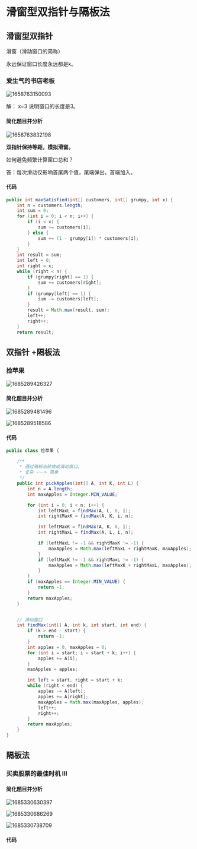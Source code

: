 # 滑窗型双指针与隔板法



## 滑窗型双指针

滑窗（滑动窗口的简称） 

永远保证窗口长度永远都是k。

### 爱生气的书店老板

![1658763150093](滑窗型双指针与隔板法.assets/1658763150093.png)

 解： x=3 说明窗口的长度是3。



#### 简化题目并分析

![1658763832198](滑窗型双指针与隔板法.assets/1658763832198.png)



**双指针保持等距，模拟滑窗。**

如何避免频繁计算窗口总和？

答：每次滑动仅影响首尾两个值，尾端弹出，首端加入。

#### 代码

```java
public int maxSatisfied(int[] customers, int[] grumpy, int x) {
    int n = customers.length;
    int sum = 0;
    for (int i = 0; i < n; i++) {
        if (i < x) {
            sum += customers[i];
        } else {
            sum += (1 - grumpy[i]) * customers[i];
        }
    }
    int result = sum;
    int left = 0;
    int right = x;
    while (right < n) {
        if (grumpy[right] == 1) {
            sum += customers[right];
        }
        if (grumpy[left] == 1) {
            sum -= customers[left];
        }
        result = Math.max(result, sum);
        left++;
        right++;
    }
    return result;
```





## 双指针 +隔板法



### 捡苹果

![1685289426327](滑窗型双指针与隔板法.assets/1685289426327.png)

#### 简化题目并分析

![1685289481496](滑窗型双指针与隔板法.assets/1685289481496.png)

![1685289518586](滑窗型双指针与隔板法.assets/1685289518586.png)



#### 代码

```java
public class 捡苹果 {

    /**
     * 通过隔板法转换成滑动窗口。
     * 复杂 ---> 简单
     */
    public int pickApples(int[] A, int K, int L) {
        int n = A.length;
        int maxApples = Integer.MIN_VALUE;

        for (int i = 0; i < n; i++) {
            int leftMaxL = findMax(A, L, 0, i);
            int rightMaxK = findMax(A, K, i, n);

            int leftMaxK = findMax(A, K, 0, i);
            int rightMaxL = findMax(A, L, i, n);

            if (leftMaxL != -1 && rightMaxK != -1) {
                maxApples = Math.max(leftMaxL + rightMaxK, maxApples);
            }
            if (leftMaxK != -1 && rightMaxL != -1) {
                maxApples = Math.max(leftMaxK + rightMaxL, maxApples);
            }
        }
        if (maxApples == Integer.MIN_VALUE) {
            return -1;
        }
        return maxApples;
    }


    // 滑动窗口
    int findMax(int[] A, int k, int start, int end) {
        if (k > end - start) {
            return -1;
        }
        int apples = 0, maxApples = 0;
        for (int i = start; i < start + k; i++) {
            apples += A[i];
        }
        maxApples = apples;

        int left = start, right = start + k;
        while (right < end) {
            apples -= A[left];
            apples += A[right];
            maxApples = Math.max(maxApples, apples);
            left++;
            right++;
        }
        return maxApples;
    }
}
```





## 隔板法



### **买卖股票的最佳时机 III**



#### 简化题目并分析

![1685330630397](滑窗型双指针与隔板法.assets/1685330630397.png)

![1685330686269](滑窗型双指针与隔板法.assets/1685330686269.png)

![1685330738709](滑窗型双指针与隔板法.assets/1685330738709.png)

#### 代码

```java

```








